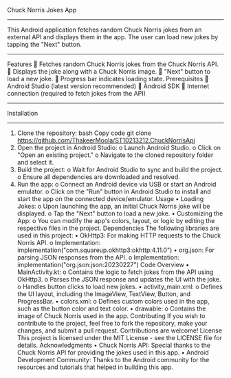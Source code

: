 Chuck Norris Jokes App
____________________________________________________________________________________________________________________________________________________________________________________________________________________
This Android application fetches random Chuck Norris jokes from an external API and displays them in the app. The user can load new jokes by tapping the "Next" button.
____________________________________________________________________________________________________________________________________________________________________________________________________________________
Features
	Fetches random Chuck Norris jokes from the Chuck Norris API.
	Displays the joke along with a Chuck Norris image.
	"Next" button to load a new joke.
	Progress bar indicates loading state.
Prerequisites
	Android Studio (latest version recommended)
	Android SDK
	Internet connection (required to fetch jokes from the API)
____________________________________________________________________________________________________________________________________________________________________________________________________________________
Installation
____________________________________________________________________________________________________________________________________________________________________________________________________________________
1.	Clone the repository:
bash
Copy code
git clone https://github.com/ThakeerMoola/ST10213212.ChuckNorrisApi
2.	Open the project in Android Studio:
o	Launch Android Studio.
o	Click on "Open an existing project."
o	Navigate to the cloned repository folder and select it.
3.	Build the project:
o	Wait for Android Studio to sync and build the project.
o	Ensure all dependencies are downloaded and resolved.
4.	Run the app:
o	Connect an Android device via USB or start an Android emulator.
o	Click on the "Run" button in Android Studio to install and start the app on the connected device/emulator.
Usage
•	Loading Jokes:
o	Upon launching the app, an initial Chuck Norris joke will be displayed.
o	Tap the "Next" button to load a new joke.
•	Customizing the App:
o	You can modify the app's colors, layout, or logic by editing the respective files in the project.
Dependencies
The following libraries are used in this project:
•	OkHttp3: For making HTTP requests to the Chuck Norris API.
o	Implementation: implementation("com.squareup.okhttp3:okhttp:4.11.0")
•	org.json: For parsing JSON responses from the API.
o	Implementation: implementation("org.json:json:20230227")
Code Overview
•	MainActivity.kt:
o	Contains the logic to fetch jokes from the API using OkHttp3.
o	Parses the JSON response and updates the UI with the joke.
o	Handles button clicks to load new jokes.
•	activity_main.xml:
o	Defines the UI layout, including the ImageView, TextView, Button, and ProgressBar.
•	colors.xml:
o	Defines custom colors used in the app, such as the button color and text color.
•	drawable:
o	Contains the image of Chuck Norris used in the app.
Contributing
If you wish to contribute to the project, feel free to fork the repository, make your changes, and submit a pull request. Contributions are welcome!
License
This project is licensed under the MIT License - see the LICENSE file for details.
Acknowledgments
•	Chuck Norris API: Special thanks to the Chuck Norris API for providing the jokes used in this app.
•	Android Development Community: Thanks to the Android community for the resources and tutorials that helped in building this app.
